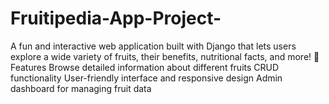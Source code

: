 # Fruitipedia-App-Project-
A fun and interactive web application built with Django that lets users explore a wide variety of fruits, their benefits, nutritional facts, and more!  🌟 Features Browse detailed information about different fruits  CRUD functionality  User-friendly interface and responsive design  Admin dashboard for managing fruit data
